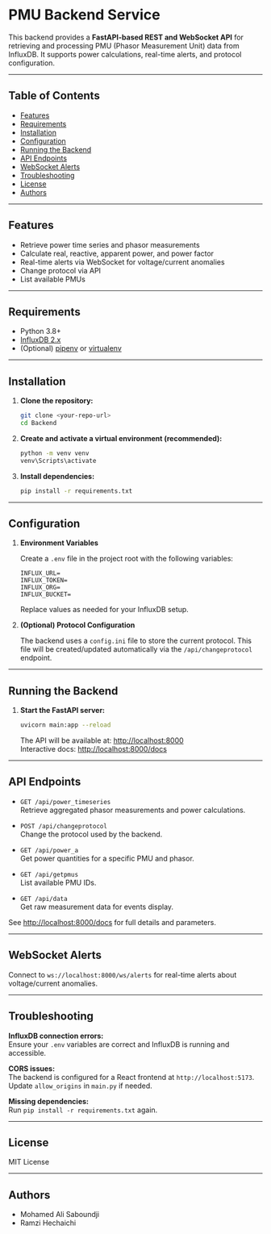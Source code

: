 # PMU Backend Service

This backend provides a **FastAPI-based REST and WebSocket API** for retrieving and processing PMU (Phasor Measurement Unit) data from InfluxDB. It supports power calculations, real-time alerts, and protocol configuration.

---

## Table of Contents

- [Features](#features)
- [Requirements](#requirements)
- [Installation](#installation)
- [Configuration](#configuration)
- [Running the Backend](#running-the-backend)
- [API Endpoints](#api-endpoints)
- [WebSocket Alerts](#websocket-alerts)
- [Troubleshooting](#troubleshooting)
- [License](#license)
- [Authors](#authors)

---

## Features

- Retrieve power time series and phasor measurements
- Calculate real, reactive, apparent power, and power factor
- Real-time alerts via WebSocket for voltage/current anomalies
- Change protocol via API
- List available PMUs

---

## Requirements

- Python 3.8+
- [InfluxDB 2.x](https://docs.influxdata.com/influxdb/v2.0/install/)
- (Optional) [pipenv](https://pipenv.pypa.io/en/latest/) or [virtualenv](https://virtualenv.pypa.io/en/latest/)

---

## Installation

1. **Clone the repository:**
    ```sh
    git clone <your-repo-url>
    cd Backend
    ```

2. **Create and activate a virtual environment (recommended):**
    ```sh
    python -m venv venv
    venv\Scripts\activate
    ```

3. **Install dependencies:**
    ```sh
    pip install -r requirements.txt
    ```

---

## Configuration

1. **Environment Variables**

    Create a `.env` file in the project root with the following variables:

    ```
    INFLUX_URL=
    INFLUX_TOKEN=
    INFLUX_ORG=
    INFLUX_BUCKET=
    ```

    Replace values as needed for your InfluxDB setup.

2. **(Optional) Protocol Configuration**

    The backend uses a `config.ini` file to store the current protocol. This file will be created/updated automatically via the `/api/changeprotocol` endpoint.

---

## Running the Backend

1. **Start the FastAPI server:**
    ```sh
    uvicorn main:app --reload
    ```

    The API will be available at: [http://localhost:8000](http://localhost:8000)  
    Interactive docs: [http://localhost:8000/docs](http://localhost:8000/docs)

---

## API Endpoints

- `GET /api/power_timeseries`  
  Retrieve aggregated phasor measurements and power calculations.

- `POST /api/changeprotocol`  
  Change the protocol used by the backend.

- `GET /api/power_a`  
  Get power quantities for a specific PMU and phasor.

- `GET /api/getpmus`  
  List available PMU IDs.

- `GET /api/data`  
  Get raw measurement data for events display.

See [http://localhost:8000/docs](http://localhost:8000/docs) for full details and parameters.

---

## WebSocket Alerts

Connect to `ws://localhost:8000/ws/alerts` for real-time alerts about voltage/current anomalies.

---

## Troubleshooting

**InfluxDB connection errors:**  
Ensure your `.env` variables are correct and InfluxDB is running and accessible.

**CORS issues:**  
The backend is configured for a React frontend at `http://localhost:5173`. Update `allow_origins` in `main.py` if needed.

**Missing dependencies:**  
Run `pip install -r requirements.txt` again.

---

## License

MIT License

---

## Authors

- Mohamed Ali Saboundji
- Ramzi Hechaichi
